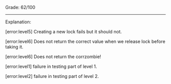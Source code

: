 Grade: 62/100

-------------------------

Explanation:

[error:level5] Creating a new lock fails but it should not.

[error:level6] Does not return the correct value when we release lock before taking it.

[error:level6] Does not return the corrzombie!

[error:level1] failure in testing part of level 1.

[error:level2] failure in testing part of level 2.

